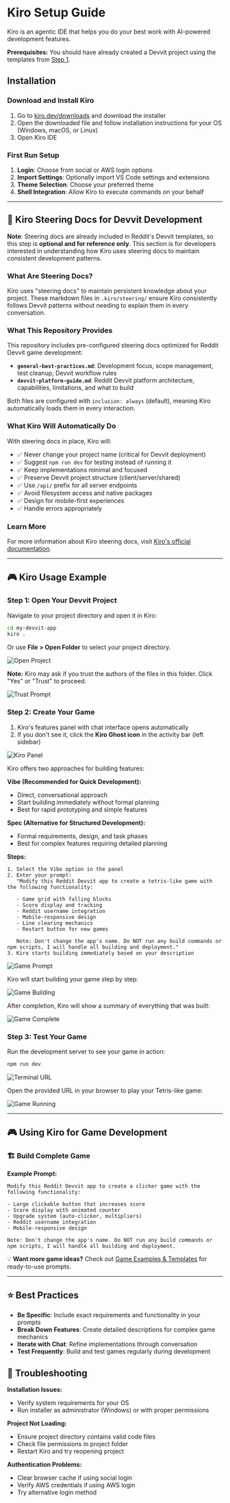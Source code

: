 # Kiro Setup Guide

Kiro is an agentic IDE that helps you do your best work with AI-powered development features.

**Prerequisites:** You should have already created a Devvit project using the templates from [Step 1](step-01-devvit-templates.md).

## Installation

### Download and Install Kiro

1. Go to [kiro.dev/downloads](https://kiro.dev/downloads/) and download the installer
2. Open the downloaded file and follow installation instructions for your OS (Windows, macOS, or Linux)
3. Open Kiro IDE

### First Run Setup

1. **Login**: Choose from social or AWS login options
2. **Import Settings**: Optionally import VS Code settings and extensions
3. **Theme Selection**: Choose your preferred theme
4. **Shell Integration**: Allow Kiro to execute commands on your behalf

---

## 🎯 Kiro Steering Docs for Devvit Development

**Note**: Steering docs are already included in Reddit's Devvit templates, so this step is **optional and for reference only**. This section is for developers interested in understanding how Kiro uses steering docs to maintain consistent development patterns.

### What Are Steering Docs?

Kiro uses "steering docs" to maintain persistent knowledge about your project. These markdown files in `.kiro/steering/` ensure Kiro consistently follows Devvit patterns without needing to explain them in every conversation.

### What This Repository Provides

This repository includes pre-configured steering docs optimized for Reddit Devvit game development:

- **`general-best-practices.md`**: Development focus, scope management, test cleanup, Devvit workflow rules
- **`devvit-platform-guide.md`**: Reddit Devvit platform architecture, capabilities, limitations, and what to build

Both files are configured with `inclusion: always` (default), meaning Kiro automatically loads them in every interaction.

### What Kiro Will Automatically Do

With steering docs in place, Kiro will:
- ✅ Never change your project name (critical for Devvit deployment)
- ✅ Suggest `npm run dev` for testing instead of running it
- ✅ Keep implementations minimal and focused
- ✅ Preserve Devvit project structure (client/server/shared)
- ✅ Use `/api/` prefix for all server endpoints
- ✅ Avoid filesystem access and native packages
- ✅ Design for mobile-first experiences
- ✅ Handle errors appropriately

### Learn More

For more information about Kiro steering docs, visit [Kiro's official documentation](https://kiro.dev/docs).

---

## 🎮 Kiro Usage Example

### Step 1: Open Your Devvit Project

Navigate to your project directory and open it in Kiro:

```bash
cd my-devvit-app
kiro .
```

Or use **File > Open Folder** to select your project directory.

![Open Project](../assets/images/kiro-open-project.png)

**Note:** Kiro may ask if you trust the authors of the files in this folder. Click "Yes" or "Trust" to proceed.

![Trust Prompt](../assets/images/kiro-trust-prompt.png)

### Step 2: Create Your Game

1. Kiro's features panel with chat interface opens automatically
2. If you don't see it, click the **Kiro Ghost icon** in the activity bar (left sidebar)

![Kiro Panel](../assets/images/kiro-panel-overview.png)

Kiro offers two approaches for building features:

**Vibe (Recommended for Quick Development):**
- Direct, conversational approach
- Start building immediately without formal planning
- Best for rapid prototyping and simple features

**Spec (Alternative for Structured Development):**
- Formal requirements, design, and task phases
- Best for complex features requiring detailed planning

**Steps:**
```
1. Select the Vibe option in the panel
2. Enter your prompt: 
   "Modify this Reddit Devvit app to create a tetris-like game with the following functionality:
   
   - Game grid with falling blocks
   - Score display and tracking
   - Reddit username integration
   - Mobile-responsive design
   - Line clearing mechanics
   - Restart button for new games
   
   Note: Don't change the app's name. Do NOT run any build commands or npm scripts, I will handle all building and deployment."
3. Kiro starts building immediately based on your description
```

![Game Prompt](../assets/images/kiro-game-prompt.png)

Kiro will start building your game step by step:

![Game Building](../assets/images/kiro-game-building.png)

After completion, Kiro will show a summary of everything that was built:

![Game Complete](../assets/images/kiro-game-complete.png)

### Step 3: Test Your Game

Run the development server to see your game in action:

```bash
npm run dev
```

![Terminal URL](../assets/images/kiro-terminal-url.png)

Open the provided URL in your browser to play your Tetris-like game:

![Game Running](../assets/images/kiro-game-running.png)

---

## 🎮 Using Kiro for Game Development

### 🏗️ Build Complete Game

**Example Prompt:**
```
Modify this Reddit Devvit app to create a clicker game with the following functionality:

- Large clickable button that increases score
- Score display with animated counter
- Upgrade system (auto-clicker, multipliers)
- Reddit username integration
- Mobile-responsive design

Note: Don't change the app's name. Do NOT run any build commands or npm scripts, I will handle all building and deployment.
```

💡 **Want more game ideas?** Check out [Game Examples & Templates](game-examples.md) for ready-to-use prompts.

---

## ⭐ Best Practices

- **Be Specific**: Include exact requirements and functionality in your prompts
- **Break Down Features**: Create detailed descriptions for complex game mechanics
- **Iterate with Chat**: Refine implementations through conversation
- **Test Frequently**: Build and test games regularly during development

## 🔧 Troubleshooting

**Installation Issues:**
- Verify system requirements for your OS
- Run installer as administrator (Windows) or with proper permissions

**Project Not Loading:**
- Ensure project directory contains valid code files
- Check file permissions in project folder
- Restart Kiro and try reopening project

**Authentication Problems:**
- Clear browser cache if using social login
- Verify AWS credentials if using AWS login
- Try alternative login method
